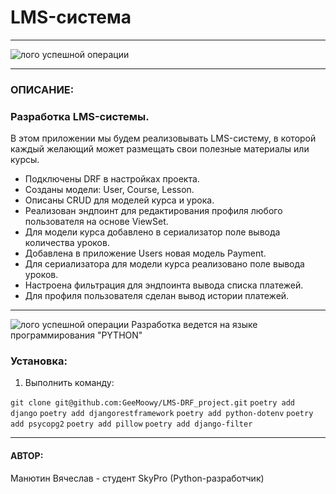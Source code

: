 # LMS-система

---

![лого успешной операции](https://avatars.mds.yandex.net/i?id=f233c3c7cdd8616580845892c3f25df0_sr-5234377-images-thumbs&n=13)

---
### ОПИСАНИЕ:
### Разработка LMS-системы.
В этом приложении мы будем реализовывать LMS-систему, в которой каждый желающий может размещать свои полезные материалы или курсы.

- Подключены DRF в настройках проекта.
- Созданы модели: User, Course, Lesson.
- Описаны CRUD для моделей курса и урока.
- Реализован эндпоинт для редактирования профиля любого пользователя на основе ViewSet.
- Для модели курса добавлено в сериализатор поле вывода количества уроков.
- Добавлена в приложение Users новая модель Payment.
- Для сериализатора для модели курса реализовано поле вывода уроков.
- Настроена фильтрация для эндпоинта вывода списка платежей.
- Для профиля пользователя сделан вывод истории платежей.

---
![лого успешной операции](https://blog.maxford.ru/upload/000/u1/5/d/python-logo-small.png)
Разработка ведется на языке программирования "PYTHON"

### Установка:
1. Выполнить команду:

`git clone git@github.com:GeeMoowy/LMS-DRF_project.git`
`poetry add django`
`poetry add djangorestframework`
`poetry add python-dotenv`
`poetry add psycopg2`
`poetry add pillow`
`poetry add django-filter`


---
#### АВТОР:
Манютин Вячеслав - студент SkyPro (Python-разработчик)